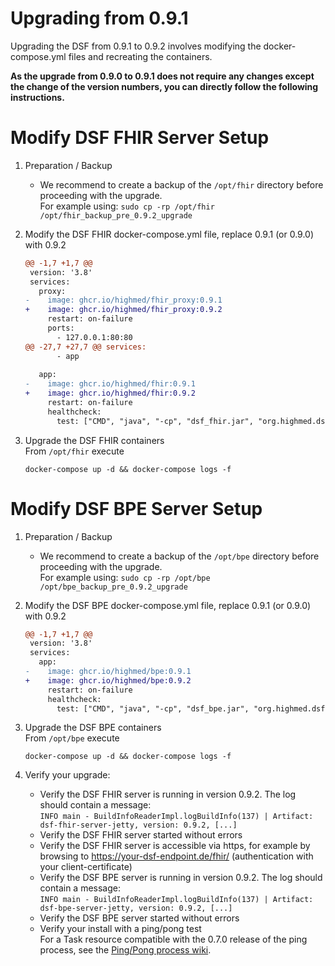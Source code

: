 # Upgrading from 0.9.1
Upgrading the DSF from 0.9.1 to 0.9.2 involves modifying the docker-compose.yml files and recreating the containers.

**As the upgrade from 0.9.0 to 0.9.1 does not require any changes except the change of the version numbers, you can directly follow the following instructions.**

# Modify DSF FHIR Server Setup
1. Preparation / Backup
    * We recommend to create a backup of the `/opt/fhir` directory before proceeding with the upgrade.  
    For example using: `sudo cp -rp /opt/fhir /opt/fhir_backup_pre_0.9.2_upgrade`

1. Modify the DSF FHIR docker-compose.yml file, replace 0.9.1 (or 0.9.0) with 0.9.2
    ```diff
    @@ -1,7 +1,7 @@
     version: '3.8'
     services:
       proxy:
    -    image: ghcr.io/highmed/fhir_proxy:0.9.1
    +    image: ghcr.io/highmed/fhir_proxy:0.9.2
         restart: on-failure
         ports:
           - 127.0.0.1:80:80
    @@ -27,7 +27,7 @@ services:
           - app
     
       app:
    -    image: ghcr.io/highmed/fhir:0.9.1
    +    image: ghcr.io/highmed/fhir:0.9.2
         restart: on-failure
         healthcheck:
           test: ["CMD", "java", "-cp", "dsf_fhir.jar", "org.highmed.dsf.fhir.StatusClient"]
    ```

1. Upgrade the DSF FHIR containers  
    From `/opt/fhir` execute  
    ```
    docker-compose up -d && docker-compose logs -f
    ```

# Modify DSF BPE Server Setup
1. Preparation / Backup
    * We recommend to create a backup of the `/opt/bpe` directory before proceeding with the upgrade.  
    For example using: `sudo cp -rp /opt/bpe /opt/bpe_backup_pre_0.9.2_upgrade`

1. Modify the DSF BPE docker-compose.yml file, replace 0.9.1 (or 0.9.0) with 0.9.2
    ```diff
    @@ -1,7 +1,7 @@
     version: '3.8'
     services:
       app:
    -    image: ghcr.io/highmed/bpe:0.9.1
    +    image: ghcr.io/highmed/bpe:0.9.2
         restart: on-failure
         healthcheck:
           test: ["CMD", "java", "-cp", "dsf_bpe.jar", "org.highmed.dsf.bpe.StatusClient"]
    ```

1. Upgrade the DSF BPE containers  
    From `/opt/bpe` execute  
    ```
    docker-compose up -d && docker-compose logs -f
    ```

1. Verify your upgrade:
    * Verify the DSF FHIR server is running in version 0.9.2. The log should contain a message:  
        `INFO main - BuildInfoReaderImpl.logBuildInfo(137) | Artifact: dsf-fhir-server-jetty, version: 0.9.2, [...]`
    * Verify the DSF FHIR server started without errors
    * Verify the DSF FHIR server is accessible via https, for example by browsing to https://your-dsf-endpoint.de/fhir/ (authentication with your client-certificate)
    * Verify the DSF BPE server is running in version 0.9.2. The log should contain a message:  
        `INFO main - BuildInfoReaderImpl.logBuildInfo(137) | Artifact: dsf-bpe-server-jetty, version: 0.9.2, [...]`
    * Verify the DSF BPE server started without errors
    * Verify your install with a ping/pong test  
        For a Task resource compatible with the 0.7.0 release of the ping process, see the [Ping/Pong process wiki](https://github.com/highmed/highmed-processes/wiki/Process-Ping-Start-v0.7.0).  